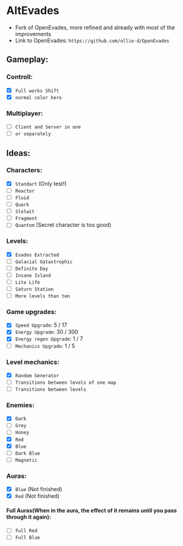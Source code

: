 # AltEvades
* Fork of OpenEvades, more refined and already with most of the improvements
* Link to OpenEvades: `https://github.com/ollie-d/OpenEvades`
## Gameplay:
### Controll:
- [x] `Full works Shift`
- [x] `normal color hero`
### Multiplayer:
- [ ] `Client and Server in one`
- [ ] `or separately`
## Ideas:
### Characters:
- [x] `Standart` (Only test!)
- [ ] `Reactor`
- [ ] `Fluid`
- [ ] `Quark`
- [ ] `Slolwit`
- [ ] `Fragment`
- [ ] `Quantom` (Secret character is too good)
### Levels:
- [x] `Evades Extracted`
- [ ] `Galacial Gatastrophic`
- [ ] `Definite Day`
- [ ] `Insane Island`
- [ ] `Lite Life`
- [ ] `Saturn Station`
- [ ] `More levels than ten`
### Game upgrades:
- [x] `Speed Upgrade`: 5 / 17
- [x] `Energy Upgrade`: 30 / 300
- [x] `Energy regen Upgrade`: 1 / 7
- [ ] `Mechanics Upgrade`: 1 / 5
### Level mechanics:
- [x] `Random Generator`
- [ ] `Transitions between levels of one map`
- [ ] `Transitions between levels`
### Enemies:
- [x] `Dark`
- [ ] `Grey`
- [ ] `Honey`
- [x] `Red`
- [x] `Blue`
- [ ] `Dark Blue`
- [ ] `Magnetic`
### Auras:
- [x] `Blue` (Not finished)
- [x] `Red` (Not finished)
#### Full Auras(When in the aura, the effect of it remains until you pass through it again):
- [ ] `Full Red` 
- [ ] `Full Blue` 
